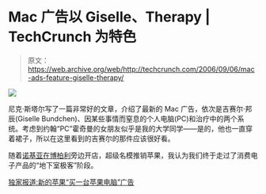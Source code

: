 # Mac 广告以 Giselle、Therapy | TechCrunch 为特色

> 原文：<https://web.archive.org/web/http://techcrunch.com/2006/09/06/mac-ads-feature-giselle-therapy/>

![](img/76fb6664c839e89aa4f0db58387023b2.png)

尼克·斯塔尔写了一篇非常好的文章，介绍了最新的 Mac 广告，依次是吉赛尔·邦辰(Giselle Bundchen)、因某些事情而窒息的个人电脑(PC)和治疗中的两个系统。考虑到约翰“PC”霍奇曼的女朋友似乎是我的大学同学——是的，他也一直穿着裙子，所以在这里看到的吉赛尔的那件应该很好看。

随着[诺基亚在博柏利](https://web.archive.org/web/20151007012945/http://crunchgear.com/2006/09/05/nokia-new-york-store-sneak-peek/)旁边开店，超级名模推销苹果，我认为我们终于走过了消费电子产品的“地下室极客”阶段。

[独家报道:新的苹果“买一台苹果电脑”广告](https://web.archive.org/web/20151007012945/http://www.nickstarr.com/2006/09/05/exclusive-new-apple-get-a-mac-ads/)
